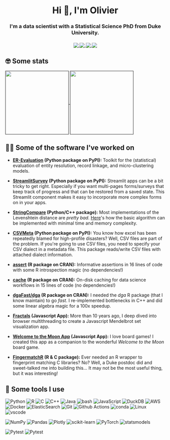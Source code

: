 <h1 align="center">Hi 👋, I'm Olivier</h1>

<h3 align="center">I'm a data scientist with a Statistical Science PhD from Duke University.</h3>

<h5 align="center">
  <a href="https://github.com/OlivierBinette?language=&page=1&q=&sort=stargazers&tab=repositories&type=public">
    <img align="center" src="https://img.shields.io/badge/%E2%AD%90-Leave%20a%20star-brightgreen?style=for-the-badge">
  </a> 
  <a href="https://www.linkedin.com/in/olivier-binette/">
      <img align="center" src="https://img.shields.io/badge/Connect%20on%20LinkedIn-0077B5?style=for-the-badge&logo=linkedin&logoColor=white"> 
  </a>
  <a href="https://scholar.google.com/citations?user=c1jTnkUAAAAJ">
      <img align="center" src="https://img.shields.io/badge/Google_Scholar-4285F4?style=for-the-badge&logo=google-scholar&logoColor=white"> 
  </a>
  <a href="https://olivierbinette.ca/">
      <img align="center" src="https://img.shields.io/badge/%F0%9F%93%A7-Let's%20chat!-orange?style=for-the-badge"> 
  </a>
</h5>

## 🤓 Some stats
<a href="">
  <img height=200 align="center" src="https://github-readme-stats-git-masterrstaa-rickstaa.vercel.app/api?username=OlivierBinette&rank_icon=percentile&include_all_commits=true&show_icons=true" />
</a>
<a href="">
  <img height=200 align="center" src="https://github-readme-stats.vercel.app/api/top-langs/?username=OlivierBinette&hide=html,jupyter%20notebook,javascript,tex,css,dm,scss&size_weight=0.5&count_weight=0.5&langs_count=10&layout=compact&card_width=320" />
</a>

## 🧑‍💻 Some of the software I've worked on

- **[ER-Evaluation](https://github.com/Valires/er-evaluation) (Python package on PyPI):**
    Toolkit for the (statistical) evaluation of entity resolution, record linkage, and micro-clustering models.
  
- **[StreamlitSurvey](https://github.com/olivierbinette/streamlit-survey/) (Python package on PyPI):**
    Streamlit apps can be a bit tricky to get right. Especially if you want multi-pages forms/surveys that keep track of progress and that can be restored from a saved state. This Streamlit component makes it easy to incorporate more complex forms on in your apps.

- **[StringCompare](https://github.com/OlivierBinette/StringCompare) (Python/C++ package):**
    Most implementations of the Levenshtein distance are *pretty bad.* [Here](https://github.com/OlivierBinette/StringCompare/blob/c59f13b4f5ba6552ff77be169cea99b584a89bbc/stringcompare/distance/levenshtein.hpp#L29C1-L50C4)'s how the basic algorithm can be implemented with minimal time and memory complexity.

- **[CSVMeta](github.com/olivierBinette/CSVMeta) (Python package on PyPI):**
    You know how excel has been repeatedly blamed for high-profile disasters? Well, CSV files are part of the problem. If you're going to use CSV files, you need to specify your CSV dialect in a metadata file. This package reads/write CSV files with attached dialect information.

- **[assert](https://github.com/olivierBinette/assert) (R package on CRAN):**
    Informative assertions in 16 lines of code with some R introspection magic (no dependencies!)

- **[cache](https://github.com/olivierBinette/cache) (R package on CRAN):**
    On-disk caching for data science workflows in 15 lines of code (no dependencies!)

- **[dgaFast/dga](https://github.com/olivierBinette/dgaFast) (R package on CRAN):**
    I needed the *dga* R package (that I know maintain) to go *fast*. I re-implemented bottlenecks in C++ and did some linear algebra magic for a 100x speedup.

- **[Fractals](https://github.com/OlivierBinette/Fractals) (Javascript App):**
    More than 10 years ago, I deep dived into browser multithreading to create a Javascript Mendelbrot set visualization app.

- **[Welcome to the Moon App](https://github.com/OlivierBinette/welcome-to-the-moon-card-flipper) (Javascript App):**
    I love board games! I created this app as a companion to the wonderful *Welcome to the Moon* board game.

- **[FingermatchR](https://github.com/OlivierBinette/fingermatchR) (R & C package):**
    Ever needed an R wrapper to fingerprint matching C libraries? No? Well, a Duke postdoc did and sweet-talked me into building this... It may not be the most useful thing, but it was interesting!


## 🧰 Some tools I use

![Python](https://img.shields.io/badge/Python-14354C?style=flat-square&logo=python&logoColor=white)
![R](https://img.shields.io/badge/R-276DC3?style=flat-square&logo=r&logoColor=white)
![C](https://img.shields.io/badge/c-%2300599C.svg?style=flat-square&logo=c&logoColor=white)
![C++](https://img.shields.io/badge/C%2B%2B-00599C?style=flat-square&logo=c%2B%2B&logoColor=white)
![Java](https://img.shields.io/badge/Java-ED8B00?style=flat-square&logo=openjdk&logoColor=white)
![bash](https://img.shields.io/badge/Shell-121011?style=flat-square&logo=gnu-bash&logoColor=white)
![JavaScript](https://img.shields.io/badge/javascript-%23323330.svg?style=flat-square&logo=javascript&logoColor=%23F7DF1E)
![DuckDB](https://img.shields.io/badge/DuckDB-FDF250?style=flat-square&logo=duckdb&logoColor=black)
![AWS](https://img.shields.io/badge/Amazon_AWS-232F3E?style=flat-square&logo=amazon-aws&logoColor=white)
![Docker](https://img.shields.io/badge/docker-%230db7ed.svg?style=flat-square&logo=docker&logoColor=white)
![ElasticSearch](https://img.shields.io/badge/-ElasticSearch-005571?style=flat-square&logo=elasticsearch)
![Git](https://img.shields.io/badge/git-%23F05033.svg?style=flat-square&logo=git&logoColor=white)
![Github Actions](https://img.shields.io/badge/GitHub_Actions-2088FF?style=flat-square&logo=github-actions&logoColor=white)
![conda](https://img.shields.io/badge/conda-342B029.svg?&style=flat-square&logo=anaconda&logoColor=white)
![Linux](https://img.shields.io/badge/Linux-FCC624?style=flat-square&logo=linux&logoColor=black)
![vscode](https://img.shields.io/badge/VS%20Code-0078d7.svg?style=flat-square&logo=visual-studio-code&logoColor=white)

![NumPy](https://img.shields.io/badge/numpy-%23013243.svg?style=flat-square&logo=numpy&logoColor=white)
![Pandas](https://img.shields.io/badge/pandas-%23150458.svg?style=flat-square&logo=pandas&logoColor=white)
![Plotly](https://img.shields.io/badge/Plotly-%233F4F75.svg?style=flat-square&logo=plotly&logoColor=white)
![scikit-learn](https://img.shields.io/badge/scikit--learn-%23F7931E.svg?style=flat-square&logo=scikit-learn&logoColor=white)
![PyTorch](https://img.shields.io/badge/PyTorch-%23EE4C2C.svg?style=flat-square&logo=PyTorch&logoColor=white)
![statsmodels](https://img.shields.io/badge/-statsmodels-blue.svg?style=flat-square&logoColor=white)

![Pytest](https://img.shields.io/badge/pytest-lightgreen.svg?style=flat-square&logo=pytest&logoColor=white)
![Pytest](https://img.shields.io/badge/dependabot-blue.svg?style=flat-square&logo=dependabot&logoColor=white)



